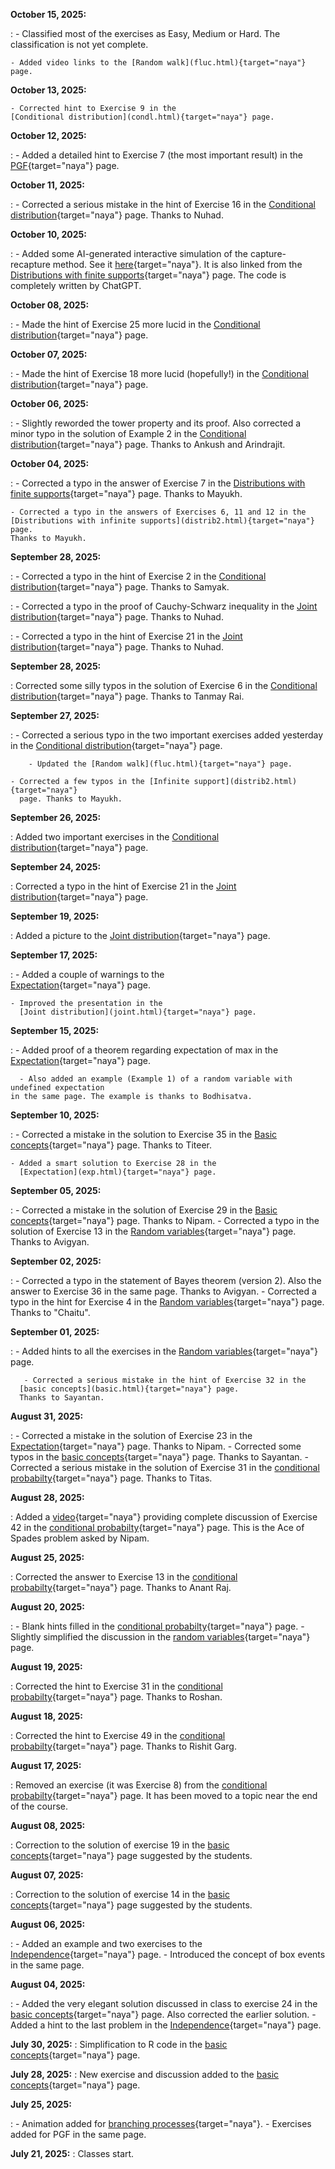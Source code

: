 **October 15, 2025:**

:	- Classified most of the exercises as Easy, Medium or Hard. The classification
	  is not yet complete. 

	- Added video links to the [Random walk](fluc.html){target="naya"} page. 

**October 13, 2025:**

	- Corrected hint to Exercise 9 in the 
	[Conditional distribution](condl.html){target="naya"} page.

**October 12, 2025:**

:	- Added a detailed hint to Exercise 7 (the most important result) in the
	[PGF](pgf.html){target="naya"} page. 

**October 11, 2025:**

:	- Corrected a serious mistake in the hint of Exercise 16 in the 
	[Conditional distribution](condl.html){target="naya"} page.
	Thanks to Nuhad. 

**October 10, 2025:**

:	- Added some AI-generated interactive simulation of the capture-recapture
	method. See it [here](caprecap2.html){target="naya"}. It is also linked from the 
	[Distributions with finite supports](distrib1.html){target="naya"} page.
	The code is completely written by ChatGPT.
 
**October 08, 2025:**

:	- Made the hint of Exercise 25 more lucid in the 
	[Conditional distribution](condl.html){target="naya"} page.

**October 07, 2025:**

:	- Made the hint of Exercise 18 more lucid (hopefully!) in the 
	[Conditional distribution](condl.html){target="naya"} page.
	
**October 06, 2025:**

:	- Slightly reworded the tower property and its proof. Also corrected a minor typo
	  in the solution of Example 2 in the 
	[Conditional distribution](condl.html){target="naya"} page.
        Thanks to Ankush and Arindrajit.

**October 04, 2025:**

:	- Corrected a typo in the answer of Exercise 7 in the 
	[Distributions with finite supports](distrib1.html){target="naya"} page.
	Thanks to Mayukh.

	- Corrected a typo in the answers of Exercises 6, 11 and 12 in the 
	[Distributions with infinite supports](distrib2.html){target="naya"} page.
	Thanks to Mayukh.

**September 28, 2025:**

:	- Corrected a typo in the hint of Exercise 2 in the 
	[Conditional distribution](condl.html){target="naya"} page.
        Thanks to Samyak.

:	- Corrected a typo in the proof of Cauchy-Schwarz inequality in the 
      [Joint distribution](joint.html){target="naya"} page.
        Thanks to Nuhad.

:	- Corrected a typo in the hint of Exercise 21 in the 
      [Joint distribution](joint.html){target="naya"} page.
        Thanks to Nuhad.

**September 28, 2025:**

:	Corrected some silly typos in the solution of Exercise 6 in the
	[Conditional distribution](condl.html){target="naya"} page.
	Thanks to Tanmay Rai.

**September 27, 2025:**

:	- Corrected a serious typo in the  two important exercises added 
	yesterday in the 
	[Conditional distribution](condl.html){target="naya"} page.

        - Updated the [Random walk](fluc.html){target="naya"} page.

	- Corrected a few typos in the [Infinite support](distrib2.html){target="naya"}
	  page. Thanks to Mayukh.

**September 26, 2025:**

:	Added two important exercises in the 
	[Conditional distribution](condl.html){target="naya"} page.

**September 24, 2025:**

:	Corrected a typo in the hint of Exercise 21 in the 
      [Joint distribution](joint.html){target="naya"} page.

**September 19, 2025:**

:	Added a picture to the 
      [Joint distribution](joint.html){target="naya"} page.

**September 17, 2025:**

:      - Added a couple of warnings to the  
      [Expectation](exp.html){target="naya"} page.

	- Improved the presentation in the 
      [Joint distribution](joint.html){target="naya"} page.

**September 15, 2025:**

:      - Added proof of a theorem regarding expectation of max in the 
      [Expectation](exp.html){target="naya"} page.

      - Also added an example (Example 1) of a random variable with undefined expectation
	in the same page. The example is thanks to Bodhisatva. 

**September 10, 2025:**

:     - Corrected a mistake in the solution to Exercise 35 in the 
      [Basic concepts](basic.html){target="naya"} page.
      Thanks to Titeer.
 
	- Added a smart solution to Exercise 28 in the 
      [Expectation](exp.html){target="naya"} page.

**September 05, 2025:**

:     -  Corrected a mistake in the solution of Exercise 29 in the 
      [Basic concepts](basic.html){target="naya"} page.
      Thanks to Nipam.
      - Corrected a typo in the solution of Exercise 13 in the
      [Random variables](rv.html){target="naya"} page.
      Thanks to Avigyan.

**September 02, 2025:**

:     -  Corrected a typo in the statement of Bayes theorem (version 2).
         Also the answer to Exercise 36 in the same page.
      Thanks to Avigyan.
      - Corrected a typo in the hint for Exercise 4 in the
      [Random variables](rv.html){target="naya"} page.
      Thanks to "Chaitu".

**September 01, 2025:**

:      - Added  hints to all the exercises in the 
      [Random variables](rv.html){target="naya"} page.

       - Corrected a serious mistake in the hint of Exercise 32 in the 
      [basic concepts](basic.html){target="naya"} page.
      Thanks to Sayantan. 
     
**August 31, 2025:**

:   - Corrected a mistake in the solution of Exercise 23 in the
      [Expectation](exp.html){target="naya"} page.
	Thanks to Nipam.
    - Corrected some typos in the 
      [basic concepts](basic.html){target="naya"} page.
      Thanks to Sayantan. 
    - Corrected a serious mistake in the solution of Exercise 31 in the
      [conditional probabilty](bayes.html){target="naya"} page.
	Thanks to Titas.

**August 28, 2025:**

:   Added a [video](https://youtu.be/nhcusJwHeOw){target="naya"}
     providing complete discussion of Exercise 42 in the 
      [conditional probabilty](bayes.html){target="naya"} page.
    This is the Ace of Spades problem asked by Nipam. 

**August 25, 2025:**

:   Corrected the answer to Exercise 13 in the 
      [conditional probabilty](bayes.html){target="naya"} page.
    Thanks to Anant Raj.

**August 20, 2025:**

:   - Blank hints filled in the 
      [conditional probabilty](bayes.html){target="naya"} page.
    - Slightly simplified the discussion in the 
      [random variables](rv.html){target="naya"} page.

**August 19, 2025:**

:   Corrected the hint to Exercise 31 in the 
    [conditional probabilty](bayes.html){target="naya"} page.
    Thanks to Roshan.

**August 18, 2025:**

:   Corrected the hint to Exercise 49 in the 
    [conditional probabilty](bayes.html){target="naya"} page.
    Thanks to Rishit Garg.

**August 17, 2025:**

:   Removed an exercise (it was Exercise 8) from the 
    [conditional probabilty](bayes.html){target="naya"} page.
    It has been moved to a topic near the end of the course.

**August 08, 2025:**

:   Correction to the solution of exercise 19 in the [basic concepts](basic.html){target="naya"} page
    suggested by the students.

**August 07, 2025:**

:   Correction to the solution of exercise 14 in the [basic concepts](basic.html){target="naya"} page
    suggested by the students.

**August 06, 2025:**

:   -   Added an example and two exercises to the [Independence](indep.html){target="naya"} page.
    -   Introduced the concept of box events in the same page.

**August 04, 2025:**

:   -   Added the very elegant solution discussed in class to exercise 24 in
        the [basic concepts](basic.html){target="naya"} page. Also corrected the
        earlier solution.
    -   Added a hint to the last problem in the
        [Independence](indep.html){target="naya"} page.

**July 30, 2025:**
:   Simplification to R code in the [basic concepts](basic.html){target="naya"} page.

**July 28, 2025:**
:   New exercise and discussion added to the [basic
    concepts](basic.html){target="naya"} page.

**July 25, 2025:**

:   -   Animation added for [branching processes](pgf.html){target="naya"}.
    -   Exercises added for PGF in the same page.

**July 21, 2025:**
:   Classes start.
